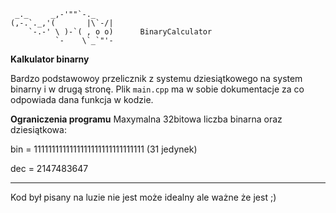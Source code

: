 ```
 _._     _,-'""`-._
(,-.`._,'(       |\`-/|
    `-.-' \ )-`( , o o)      BinaryCalculator
          `-    \`_`"'-
```

**Kalkulator binarny**

Bardzo podstawowoy przelicznik z systemu dziesiątkowego na system binarny i w drugą stronę.
Plik `main.cpp` ma w sobie dokumentacje za co odpowiada dana funkcja w kodzie.

**Ograniczenia programu**
Maxymalna 32bitowa liczba binarna oraz dziesiątkowa:

bin = 1111111111111111111111111111111  (31 jedynek) 

dec = 2147483647

---
Kod był pisany na luzie nie jest może idealny ale ważne że jest ;)

